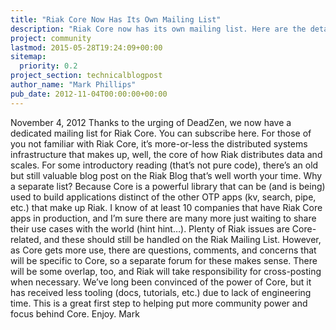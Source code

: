 ```yaml
---
title: "Riak Core Now Has Its Own Mailing List"
description: "Riak Core now has its own mailing list. Here are the details."
project: community
lastmod: 2015-05-28T19:24:09+00:00
sitemap:
  priority: 0.2
project_section: technicalblogpost
author_name: "Mark Phillips"
pub_date: 2012-11-04T00:00:00+00:00
---
```

November 4, 2012
Thanks to the urging of DeadZen, we now have a dedicated mailing list for Riak Core. You can subscribe here.
For those of you not familiar with Riak Core, it’s more-or-less the distributed systems infrastructure that makes up, well, the core of how Riak distributes data and scales. For some introductory reading (that’s not pure code), there’s an old but still valuable blog post on the Riak Blog that’s well worth your time.
Why a separate list? Because Core is a powerful library that can be (and is being) used to build applications distinct of the other OTP apps (kv, search, pipe, etc.) that make up Riak. I know of at least 10 companies that have Riak Core apps in production, and I’m sure there are many more just waiting to share their use cases with the
world (hint hint…). Plenty of Riak issues are Core-related, and these should still be handled on the Riak Mailing List. However, as Core gets more use, there are questions, comments, and concerns that will be specific to Core, so a separate forum for these makes sense. There will be some overlap, too, and Riak will take responsibility for cross-posting when necessary.
We’ve long been convinced of the power of Core, but it has received less tooling (docs, tutorials, etc.) due to lack of engineering time. This is a great first step to helping put more community power and focus behind Core.
Enjoy.
Mark
